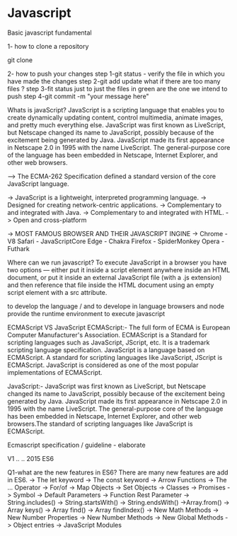 # Javascript
Basic javascript fundamental

1- how to clone a repository

git clone <link of repository>

2- how to push your changes
step 1-git status - verify the file in which you have made the changes
step 2-git add <file name> update what if there are too many files ?
step 3-fit status just to just the files in green are the one we intend to push
step 4-git commit -m "your message here"

Whats is javaScript?
JavaScript is a scripting language that enables you to create dynamically updating content, control multimedia, animate images, and pretty much everything else. 
JavaScript was first known as LiveScript, but Netscape changed its name to JavaScript, possibly because of the excitement being generated by Java. JavaScript made its first appearance in Netscape 2.0 in 1995 with the name LiveScript. The general-purpose core of the language has been embedded in Netscape, Internet Explorer, and other web browsers.

--> The ECMA-262 Specification defined a standard version of the core JavaScript language.

-> JavaScript is a lightweight, interpreted programming language.
-> Designed for creating network-centric applications.
-> Complementary to and integrated with Java.
-> Complementary to and integrated with HTML.
-> Open and cross-platform

-> MOST FAMOUS BROWSER AND THEIR JAVASCRIPT INGINE ->
Chrome - V8
Safari - JavaScriptCore
Edge - Chakra
Firefox - SpiderMonkey
Opera - Futhark

Where can we run javascript? 
To execute JavaScript in a browser you have two options — either put it inside a script element anywhere inside an HTML document, or put it inside an external JavaScript file (with a .js extension) and then reference that file inside the HTML document using an empty script element with a src attribute.

to develop the language / and to develope in language
browsers and node provide the runtime environment to execute javascript

ECMAScript VS JavaScript
ECMAScript:-
The full form of ECMA is European Computer Manufacturer's Association. ECMAScript is a Standard for scripting languages such as JavaScript, JScript, etc. It is a trademark scripting language specification. JavaScript is a language based on ECMAScript. A standard for scripting languages like JavaScript, JScript is ECMAScript. JavaScript is considered as one of the most popular implementations of ECMAScript.

JavaScript:-
JavaScript was first known as LiveScript, but Netscape changed its name to JavaScript, possibly because of the excitement being generated by Java. JavaScript made its first appearance in Netscape 2.0 in 1995 with the name LiveScript. The general-purpose core of the language has been embedded in Netscape, Internet Explorer, and other web browsers.The standard of scripting languages like JavaScript is ECMAScript.


Ecmascript specification / guideline - elaborate

V1 .. .. 2015 ES6  

Q1-what are the new features in ES6?
There are many new features are add in ES6. 
-> The let keyword
-> The const keyword
-> Arrow Functions
-> The ... Operator
-> For/of
-> Map Objects
-> Set Objects
-> Classes
-> Promises
-> Symbol
-> Default Parameters
-> Function Rest Parameter
-> String.includes()
-> String.startsWith()
-> String.endsWith()
->Array.from()
-> Array keys()
-> Array find()
-> Array findIndex()
-> New Math Methods
-> New Number Properties
-> New Number Methods
-> New Global Methods
-> Object entries
-> JavaScript Modules

